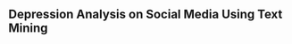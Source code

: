 Depression Analysis on Social Media Using Text Mining
-----------------------------------------------------

